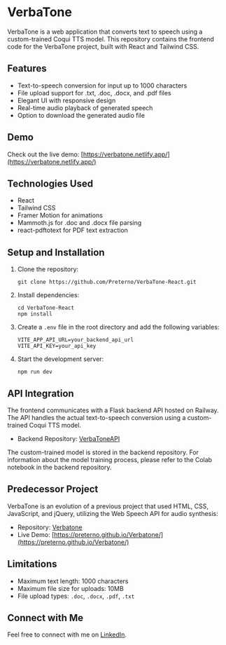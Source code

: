 # VerbaTone

VerbaTone is a web application that converts text to speech using a custom-trained Coqui TTS model. This repository contains the frontend code for the VerbaTone project, built with React and Tailwind CSS.

## Features

- Text-to-speech conversion for input up to 1000 characters
- File upload support for .txt, .doc, .docx, and .pdf files
- Elegant UI with responsive design
- Real-time audio playback of generated speech
- Option to download the generated audio file

## Demo

Check out the live demo: [https://verbatone.netlify.app/](https://verbatone.netlify.app/)

## Technologies Used

- React
- Tailwind CSS
- Framer Motion for animations
- Mammoth.js for .doc and .docx file parsing
- react-pdftotext for PDF text extraction

## Setup and Installation

1. Clone the repository:
   ```
   git clone https://github.com/Preterno/VerbaTone-React.git
   ```

2. Install dependencies:
   ```
   cd VerbaTone-React
   npm install
   ```

3. Create a `.env` file in the root directory and add the following variables:
   ```
   VITE_APP_API_URL=your_backend_api_url
   VITE_API_KEY=your_api_key
   ```

4. Start the development server:
   ```
   npm run dev
   ```

## API Integration

The frontend communicates with a Flask backend API hosted on Railway. The API handles the actual text-to-speech conversion using a custom-trained Coqui TTS model.

- Backend Repository: [VerbaToneAPI](https://github.com/Preterno/VerbaToneAPI)

The custom-trained model is stored in the backend repository. For information about the model training process, please refer to the Colab notebook in the backend repository.

## Predecessor Project

VerbaTone is an evolution of a previous project that used HTML, CSS, JavaScript, and jQuery, utilizing the Web Speech API for audio synthesis:

- Repository: [Verbatone](https://github.com/Preterno/Verbatone)
- Live Demo: [https://preterno.github.io/Verbatone/](https://preterno.github.io/Verbatone/)

## Limitations

- Maximum text length: 1000 characters
- Maximum file size for uploads: 10MB
- File upload types: `.doc`, `.docx`, `.pdf`, `.txt`

## Connect with Me

Feel free to connect with me on [LinkedIn](https://www.linkedin.com/in/aslam8483).